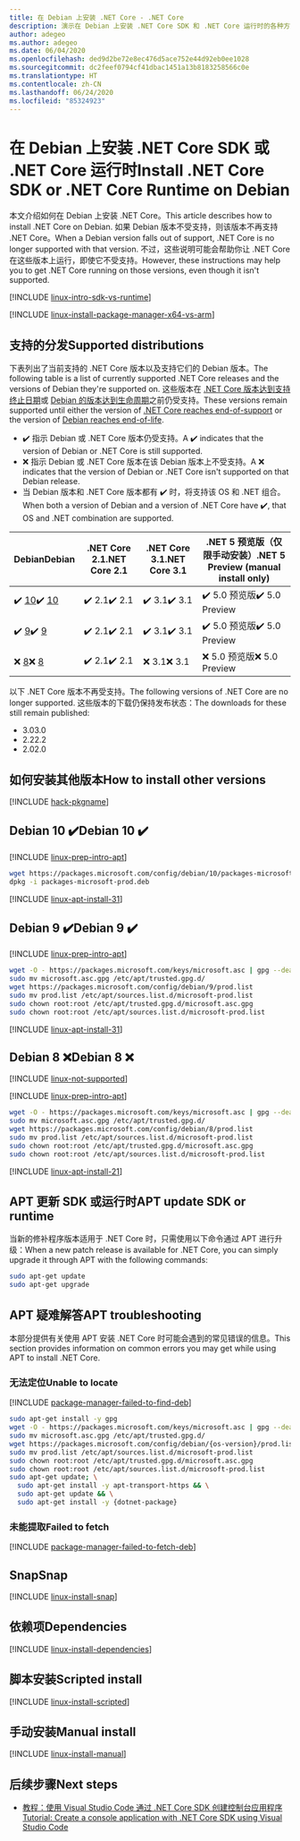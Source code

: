 ```yaml
---
title: 在 Debian 上安装 .NET Core - .NET Core
description: 演示在 Debian 上安装 .NET Core SDK 和 .NET Core 运行时的各种方式。
author: adegeo
ms.author: adegeo
ms.date: 06/04/2020
ms.openlocfilehash: ded9d2be72e8ec476d5ace752e44d92eb0ee1028
ms.sourcegitcommit: dc2feef0794cf41dbac1451a13b8183258566c0e
ms.translationtype: HT
ms.contentlocale: zh-CN
ms.lasthandoff: 06/24/2020
ms.locfileid: "85324923"
---
```

# <a name="install-net-core-sdk-or-net-core-runtime-on-debian"></a><span data-ttu-id="06994-103">在 Debian 上安装 .NET Core SDK 或 .NET Core 运行时</span><span class="sxs-lookup"><span data-stu-id="06994-103">Install .NET Core SDK or .NET Core Runtime on Debian</span></span>

<span data-ttu-id="06994-104">本文介绍如何在 Debian 上安装 .NET Core。</span><span class="sxs-lookup"><span data-stu-id="06994-104">This article describes how to install .NET Core on Debian.</span></span> <span data-ttu-id="06994-105">如果 Debian 版本不受支持，则该版本不再支持 .NET Core。</span><span class="sxs-lookup"><span data-stu-id="06994-105">When a Debian version falls out of support, .NET Core is no longer supported with that version.</span></span> <span data-ttu-id="06994-106">不过，这些说明可能会帮助你让 .NET Core 在这些版本上运行，即使它不受支持。</span><span class="sxs-lookup"><span data-stu-id="06994-106">However, these instructions may help you to get .NET Core running on those versions, even though it isn't supported.</span></span>

[!INCLUDE [linux-intro-sdk-vs-runtime](includes/linux-intro-sdk-vs-runtime.md)]

[!INCLUDE [linux-install-package-manager-x64-vs-arm](includes/linux-install-package-manager-x64-vs-arm.md)]

## <a name="supported-distributions"></a><span data-ttu-id="06994-107">支持的分发</span><span class="sxs-lookup"><span data-stu-id="06994-107">Supported distributions</span></span>

<span data-ttu-id="06994-108">下表列出了当前支持的 .NET Core 版本以及支持它们的 Debian 版本。</span><span class="sxs-lookup"><span data-stu-id="06994-108">The following table is a list of currently supported .NET Core releases and the versions of Debian they're supported on.</span></span> <span data-ttu-id="06994-109">这些版本在 [.NET Core 版本达到支持终止日期](https://dotnet.microsoft.com/platform/support/policy/dotnet-core)或 [Debian 的版本达到生命周期](https://wiki.debian.org/DebianReleases)之前仍受支持。</span><span class="sxs-lookup"><span data-stu-id="06994-109">These versions remain supported until either the version of [.NET Core reaches end-of-support](https://dotnet.microsoft.com/platform/support/policy/dotnet-core) or the version of [Debian reaches end-of-life](https://wiki.debian.org/DebianReleases).</span></span>

- <span data-ttu-id="06994-110">✔️ 指示 Debian 或 .NET Core 版本仍受支持。</span><span class="sxs-lookup"><span data-stu-id="06994-110">A ✔️ indicates that the version of Debian or .NET Core is still supported.</span></span>
- <span data-ttu-id="06994-111">❌ 指示 Debian 或 .NET Core 版本在该 Debian 版本上不受支持。</span><span class="sxs-lookup"><span data-stu-id="06994-111">A ❌ indicates that the version of Debian or .NET Core isn't supported on that Debian release.</span></span>
- <span data-ttu-id="06994-112">当 Debian 版本和 .NET Core 版本都有 ✔️ 时，将支持该 OS 和 .NET 组合。</span><span class="sxs-lookup"><span data-stu-id="06994-112">When both a version of Debian and a version of .NET Core have ✔️, that OS and .NET combination are supported.</span></span>

| <span data-ttu-id="06994-113">Debian</span><span class="sxs-lookup"><span data-stu-id="06994-113">Debian</span></span>                   | <span data-ttu-id="06994-114">.NET Core 2.1</span><span class="sxs-lookup"><span data-stu-id="06994-114">.NET Core 2.1</span></span> | <span data-ttu-id="06994-115">.NET Core 3.1</span><span class="sxs-lookup"><span data-stu-id="06994-115">.NET Core 3.1</span></span> | <span data-ttu-id="06994-116">.NET 5 预览版（仅限手动安装）</span><span class="sxs-lookup"><span data-stu-id="06994-116">.NET 5 Preview (manual install only)</span></span> |
|--------------------------|---------------|---------------|----------------|
| <span data-ttu-id="06994-117">✔️ [10](#debian-10-)</span><span class="sxs-lookup"><span data-stu-id="06994-117">✔️ [10](#debian-10-)</span></span>     | <span data-ttu-id="06994-118">✔️ 2.1</span><span class="sxs-lookup"><span data-stu-id="06994-118">✔️ 2.1</span></span>        | <span data-ttu-id="06994-119">✔️ 3.1</span><span class="sxs-lookup"><span data-stu-id="06994-119">✔️ 3.1</span></span>        | <span data-ttu-id="06994-120">✔️ 5.0 预览版</span><span class="sxs-lookup"><span data-stu-id="06994-120">✔️ 5.0 Preview</span></span> |
| <span data-ttu-id="06994-121">✔️ [9](#debian-9-)</span><span class="sxs-lookup"><span data-stu-id="06994-121">✔️ [9](#debian-9-)</span></span>       | <span data-ttu-id="06994-122">✔️ 2.1</span><span class="sxs-lookup"><span data-stu-id="06994-122">✔️ 2.1</span></span>        | <span data-ttu-id="06994-123">✔️ 3.1</span><span class="sxs-lookup"><span data-stu-id="06994-123">✔️ 3.1</span></span>        | <span data-ttu-id="06994-124">✔️ 5.0 预览版</span><span class="sxs-lookup"><span data-stu-id="06994-124">✔️ 5.0 Preview</span></span> |
| <span data-ttu-id="06994-125">❌ [8](#debian-8-)</span><span class="sxs-lookup"><span data-stu-id="06994-125">❌ [8](#debian-8-)</span></span>       | <span data-ttu-id="06994-126">✔️ 2.1</span><span class="sxs-lookup"><span data-stu-id="06994-126">✔️ 2.1</span></span>        | <span data-ttu-id="06994-127">❌ 3.1</span><span class="sxs-lookup"><span data-stu-id="06994-127">❌ 3.1</span></span>        | <span data-ttu-id="06994-128">❌ 5.0 预览版</span><span class="sxs-lookup"><span data-stu-id="06994-128">❌ 5.0 Preview</span></span> |

<span data-ttu-id="06994-129">以下 .NET Core 版本不再受支持。</span><span class="sxs-lookup"><span data-stu-id="06994-129">The following versions of .NET Core are no longer supported.</span></span> <span data-ttu-id="06994-130">这些版本的下载仍保持发布状态：</span><span class="sxs-lookup"><span data-stu-id="06994-130">The downloads for these still remain published:</span></span>

- <span data-ttu-id="06994-131">3.0</span><span class="sxs-lookup"><span data-stu-id="06994-131">3.0</span></span>
- <span data-ttu-id="06994-132">2.2</span><span class="sxs-lookup"><span data-stu-id="06994-132">2.2</span></span>
- <span data-ttu-id="06994-133">2.0</span><span class="sxs-lookup"><span data-stu-id="06994-133">2.0</span></span>

## <a name="how-to-install-other-versions"></a><span data-ttu-id="06994-134">如何安装其他版本</span><span class="sxs-lookup"><span data-stu-id="06994-134">How to install other versions</span></span>

[!INCLUDE [hack-pkgname](./includes/package-manager-heading-hack-pkgname.md)]

## <a name="debian-10-"></a><span data-ttu-id="06994-135">Debian 10 ✔️</span><span class="sxs-lookup"><span data-stu-id="06994-135">Debian 10 ✔️</span></span>

[!INCLUDE [linux-prep-intro-apt](includes/linux-prep-intro-apt.md)]

```bash
wget https://packages.microsoft.com/config/debian/10/packages-microsoft-prod.deb -O packages-microsoft-prod.deb
dpkg -i packages-microsoft-prod.deb
```

[!INCLUDE [linux-apt-install-31](includes/linux-install-31-apt.md)]

## <a name="debian-9-"></a><span data-ttu-id="06994-136">Debian 9 ✔️</span><span class="sxs-lookup"><span data-stu-id="06994-136">Debian 9 ✔️</span></span>

[!INCLUDE [linux-prep-intro-apt](includes/linux-prep-intro-apt.md)]

```bash
wget -O - https://packages.microsoft.com/keys/microsoft.asc | gpg --dearmor > microsoft.asc.gpg
sudo mv microsoft.asc.gpg /etc/apt/trusted.gpg.d/
wget https://packages.microsoft.com/config/debian/9/prod.list
sudo mv prod.list /etc/apt/sources.list.d/microsoft-prod.list
sudo chown root:root /etc/apt/trusted.gpg.d/microsoft.asc.gpg
sudo chown root:root /etc/apt/sources.list.d/microsoft-prod.list
```

[!INCLUDE [linux-apt-install-31](includes/linux-install-31-apt.md)]

## <a name="debian-8-"></a><span data-ttu-id="06994-137">Debian 8 ❌</span><span class="sxs-lookup"><span data-stu-id="06994-137">Debian 8 ❌</span></span>

[!INCLUDE [linux-not-supported](includes/linux-not-supported-debian.md)]

[!INCLUDE [linux-prep-intro-apt](includes/linux-prep-intro-apt.md)]

```bash
wget -O - https://packages.microsoft.com/keys/microsoft.asc | gpg --dearmor > microsoft.asc.gpg
sudo mv microsoft.asc.gpg /etc/apt/trusted.gpg.d/
wget https://packages.microsoft.com/config/debian/8/prod.list
sudo mv prod.list /etc/apt/sources.list.d/microsoft-prod.list
sudo chown root:root /etc/apt/trusted.gpg.d/microsoft.asc.gpg
sudo chown root:root /etc/apt/sources.list.d/microsoft-prod.list
```

[!INCLUDE [linux-apt-install-21](includes/linux-install-21-apt.md)]

## <a name="apt-update-sdk-or-runtime"></a><span data-ttu-id="06994-138">APT 更新 SDK 或运行时</span><span class="sxs-lookup"><span data-stu-id="06994-138">APT update SDK or runtime</span></span>

<span data-ttu-id="06994-139">当新的修补程序版本适用于 .NET Core 时，只需使用以下命令通过 APT 进行升级：</span><span class="sxs-lookup"><span data-stu-id="06994-139">When a new patch release is available for .NET Core, you can simply upgrade it through APT with the following commands:</span></span>

```bash
sudo apt-get update
sudo apt-get upgrade
```

## <a name="apt-troubleshooting"></a><span data-ttu-id="06994-140">APT 疑难解答</span><span class="sxs-lookup"><span data-stu-id="06994-140">APT troubleshooting</span></span>

<span data-ttu-id="06994-141">本部分提供有关使用 APT 安装 .NET Core 时可能会遇到的常见错误的信息。</span><span class="sxs-lookup"><span data-stu-id="06994-141">This section provides information on common errors you may get while using APT to install .NET Core.</span></span>

### <a name="unable-to-locate"></a><span data-ttu-id="06994-142">无法定位</span><span class="sxs-lookup"><span data-stu-id="06994-142">Unable to locate</span></span>

[!INCLUDE [package-manager-failed-to-find-deb](includes/package-manager-failed-to-find-deb.md)]

```bash
sudo apt-get install -y gpg
wget -O - https://packages.microsoft.com/keys/microsoft.asc | gpg --dearmor -o microsoft.asc.gpg
sudo mv microsoft.asc.gpg /etc/apt/trusted.gpg.d/
wget https://packages.microsoft.com/config/debian/{os-version}/prod.list
sudo mv prod.list /etc/apt/sources.list.d/microsoft-prod.list
sudo chown root:root /etc/apt/trusted.gpg.d/microsoft.asc.gpg
sudo chown root:root /etc/apt/sources.list.d/microsoft-prod.list
sudo apt-get update; \
  sudo apt-get install -y apt-transport-https && \
  sudo apt-get update && \
  sudo apt-get install -y {dotnet-package}
```

### <a name="failed-to-fetch"></a><span data-ttu-id="06994-143">未能提取</span><span class="sxs-lookup"><span data-stu-id="06994-143">Failed to fetch</span></span>

[!INCLUDE [package-manager-failed-to-fetch-deb](includes/package-manager-failed-to-fetch-deb.md)]

## <a name="snap"></a><span data-ttu-id="06994-144">Snap</span><span class="sxs-lookup"><span data-stu-id="06994-144">Snap</span></span>

[!INCLUDE [linux-install-snap](includes/linux-install-snap.md)]

## <a name="dependencies"></a><span data-ttu-id="06994-145">依赖项</span><span class="sxs-lookup"><span data-stu-id="06994-145">Dependencies</span></span>

[!INCLUDE [linux-install-dependencies](includes/linux-install-dependencies.md)]

## <a name="scripted-install"></a><span data-ttu-id="06994-146">脚本安装</span><span class="sxs-lookup"><span data-stu-id="06994-146">Scripted install</span></span>

[!INCLUDE [linux-install-scripted](includes/linux-install-scripted.md)]

## <a name="manual-install"></a><span data-ttu-id="06994-147">手动安装</span><span class="sxs-lookup"><span data-stu-id="06994-147">Manual install</span></span>

[!INCLUDE [linux-install-manual](includes/linux-install-manual.md)]

## <a name="next-steps"></a><span data-ttu-id="06994-148">后续步骤</span><span class="sxs-lookup"><span data-stu-id="06994-148">Next steps</span></span>

- [<span data-ttu-id="06994-149">教程：使用 Visual Studio Code 通过 .NET Core SDK 创建控制台应用程序</span><span class="sxs-lookup"><span data-stu-id="06994-149">Tutorial: Create a console application with .NET Core SDK using Visual Studio Code</span></span>](../tutorials/with-visual-studio-code.md)
